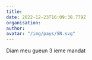 ```yaml
---
title: 
date: 2022-12-23T16:09:38.779Z
organisation: 
author: 
avatar: "/img/pays/SN.svg"
---
```


Diam meu gueun 3 ieme mandat 